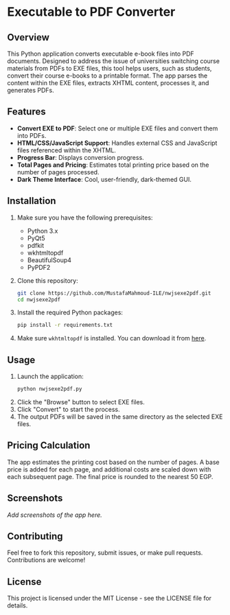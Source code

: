 # Executable to PDF Converter

## Overview
This Python application converts executable e-book files into PDF documents. Designed to address the issue of universities switching course materials from PDFs to EXE files, this tool helps users, such as students, convert their course e-books to a printable format. The app parses the content within the EXE files, extracts XHTML content, processes it, and generates PDFs.

## Features
- **Convert EXE to PDF**: Select one or multiple EXE files and convert them into PDFs.
- **HTML/CSS/JavaScript Support**: Handles external CSS and JavaScript files referenced within the XHTML.
- **Progress Bar**: Displays conversion progress.
- **Total Pages and Pricing**: Estimates total printing price based on the number of pages processed.
- **Dark Theme Interface**: Cool, user-friendly, dark-themed GUI.

## Installation
1. Make sure you have the following prerequisites:
   - Python 3.x
   - PyQt5
   - pdfkit
   - wkhtmltopdf
   - BeautifulSoup4
   - PyPDF2

2. Clone this repository:
   ```bash
   git clone https://github.com/MustafaMahmoud-ILE/nwjsexe2pdf.git
   cd nwjsexe2pdf
   ```

3. Install the required Python packages:
   ```bash
   pip install -r requirements.txt
   ```

4. Make sure `wkhtmltopdf` is installed. You can download it from [here](https://wkhtmltopdf.org/downloads.html).

## Usage
1. Launch the application:
   ```bash
   python nwjsexe2pdf.py
   ```
2. Click the "Browse" button to select EXE files.
3. Click "Convert" to start the process.
4. The output PDFs will be saved in the same directory as the selected EXE files.

## Pricing Calculation
The app estimates the printing cost based on the number of pages. A base price is added for each page, and additional costs are scaled down with each subsequent page. The final price is rounded to the nearest 50 EGP.

## Screenshots
_Add screenshots of the app here._

## Contributing
Feel free to fork this repository, submit issues, or make pull requests. Contributions are welcome!

## License
This project is licensed under the MIT License - see the LICENSE file for details.
